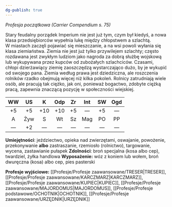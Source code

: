 ```yaml
---
dg-publish: true
---
```

*Profesja początkowa (Carrier Compendium s. 75)*

Stary feudalny porządek Imperium nie jest już tym, czym był kiedyś, a nowa klasa przedsiębiorców wypełnia lukę między chłopstwem a szlachtą. W miastach zaczęli pojawiać się mieszczanie, a na wsi powoli wyłania się klasa ziemiaństwa. Ziemia nie jest już tylko przywilejem szlachty; często rozdawana jest zwykłym ludziom jako nagroda za dobrą służbę wojskową lub wykupywana przez kupców od zubożałych szlachciców. Czasami, chłopi dzierżawiący ziemię zaoszczędzą wystarczająco dużo, by je wykupić od swojego pana. Ziemia według prawa jest dziedziczna, ale roszczenia rolników rzadko obejmują więcej niż kilka pokoleń. Rolnicy zatrudniają wiele osób, ale pracują tak ciężko, jak oni, ponieważ bogactwo, zdobyte ciężką pracą, zapewnia znaczącą pozycję w społeczności wiejskiej.

| WW  | US  |  K  | Odp | Zr  | Int | SW  | Ogd |
|:---:|:---:|:---:|:---:|:---:|:---:|:---:|:---:|
| +5  | +5  | +10 | +10 | +5  |  —  | +5  |  —  |
|  A  | Żyw |  S  | Wt  | Sz  | Mag | PO  | PP  |
|  —  | +2  |  —  |  —  |  —  |  —  |  —  |  —  |
**Umiejętności**: jeździectwo, opieka nad zwierzętami, oswajanie, powożenie, przekonywanie **albo** zastraszanie, rzemiosło (rolnictwo), targowanie, wycena, zastawianie pułapek
**Zdolności**: broń specjalna (kosa albo cep), twardziel, żyłka handlowa
**Wyposażenie:** wóz z koniem lub wołem, broń dwuręczna (kosa) albo cep, pies pasterski

**Profesje wyjściowe:** [[Profesje/Profesje zaawansowane/TRESER\|TRESER]], [[Profesje/Profesje zaawansowane/KARCZMARZ\|KARCZMARZ]], [[Profesje/Profesje zaawansowane/KUPIEC\|KUPIEC]], [[Profesje/Profesje zaawansowane/MAJORDOMUS\|MAJORDOMUS]], [[Profesje/Profesje podstawowe/OCHOTNIK\|OCHOTNIK]], [[Profesje/Profesje zaawansowane/URZĘDNIK\|URZĘDNIK]]